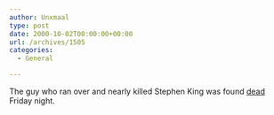 ```yaml
---
author: Unxmaal
type: post
date: 2000-10-02T00:00:00+00:00
url: /archives/1505
categories:
  - General

---
```

The guy who ran over and nearly killed Stephen King was found [dead][1] Friday night.

 [1]: http://uk.news.yahoo.com/000926/80/akn1v.html